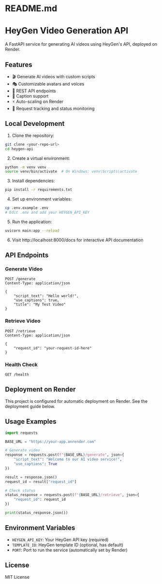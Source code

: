 # README.md
# HeyGen Video Generation API

A FastAPI service for generating AI videos using HeyGen's API, deployed on Render.

## Features

- 🎬 Generate AI videos with custom scripts
- 🎭 Customizable avatars and voices  
- 📱 REST API endpoints
- 📄 Caption support
- ⚡ Auto-scaling on Render
- 🔄 Request tracking and status monitoring

## Local Development

1. Clone the repository:
```bash
git clone <your-repo-url>
cd heygen-api
```

2. Create a virtual environment:
```bash
python -m venv venv
source venv/bin/activate  # On Windows: venv\Scripts\activate
```

3. Install dependencies:
```bash
pip install -r requirements.txt
```

4. Set up environment variables:
```bash
cp .env.example .env
# Edit .env and add your HEYGEN_API_KEY
```

5. Run the application:
```bash
uvicorn main:app --reload
```

6. Visit http://localhost:8000/docs for interactive API documentation

## API Endpoints

### Generate Video
```http
POST /generate
Content-Type: application/json

{
    "script_text": "Hello world!",
    "use_captions": true,
    "title": "My Test Video"
}
```

### Retrieve Video
```http
POST /retrieve
Content-Type: application/json

{
    "request_id": "your-request-id-here"
}
```

### Health Check
```http
GET /health
```

## Deployment on Render

This project is configured for automatic deployment on Render. See the deployment guide below.

## Usage Examples

```python
import requests

BASE_URL = "https://your-app.onrender.com"

# Generate video
response = requests.post(f"{BASE_URL}/generate", json={
    "script_text": "Welcome to our AI video service!",
    "use_captions": True
})

result = response.json()
request_id = result["request_id"]

# Check status
status_response = requests.post(f"{BASE_URL}/retrieve", json={
    "request_id": request_id
})

print(status_response.json())
```

## Environment Variables

- `HEYGEN_API_KEY`: Your HeyGen API key (required)
- `TEMPLATE_ID`: HeyGen template ID (optional, has default)
- `PORT`: Port to run the service (automatically set by Render)

## License

MIT License
